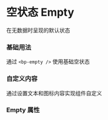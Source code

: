 <script setup lang="ts">
  import props from "../example/empty/props.ts";
</script>

# 空状态  Empty

在无数据时呈现的默认状态

### 基础用法
通过 `<bp-empty />` 使用基础空状态
<demo-block src="example/empty/basic"></demo-block>

### 自定义内容
通过设置文本和图标内容实现组件自定义
<demo-block src="example/empty/custom"></demo-block>

### Empty 属性

<table-block type="props" :data="props"></table-block>